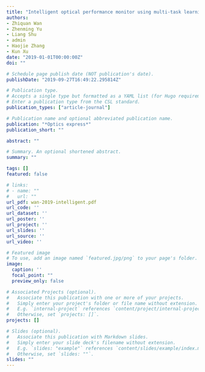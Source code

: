 ```yaml
---
title: "Intelligent optical performance monitor using multi-task learning based artificial neural network"
authors:
- Zhiquan Wan
- Zhenming Yu
- Liang Shu
- admin
- Haojie Zhang
- Kun Xu
date: "2019-01-01T00:00:00Z"
doi: ""

# Schedule page publish date (NOT publication's date).
publishDate: "2019-09-27T16:49:22.295814Z"

# Publication type.
# Accepts a single type but formatted as a YAML list (for Hugo requirements).
# Enter a publication type from the CSL standard.
publication_types: ["article-journal"]

# Publication name and optional abbreviated publication name.
publication: "*Optics express*"
publication_short: ""

abstract: ""

# Summary. An optional shortened abstract.
summary: ""

tags: []
featured: false

# links:
# - name: ""
#   url: ""
url_pdf: wan-2019-intelligent.pdf
url_code: ''
url_dataset: ''
url_poster: ''
url_project: ''
url_slides: ''
url_source: ''
url_video: ''

# Featured image
# To use, add an image named `featured.jpg/png` to your page's folder. 
image:
  caption: ''
  focal_point: ""
  preview_only: false

# Associated Projects (optional).
#   Associate this publication with one or more of your projects.
#   Simply enter your project's folder or file name without extension.
#   E.g. `internal-project` references `content/project/internal-project/index.md`.
#   Otherwise, set `projects: []`.
projects: []

# Slides (optional).
#   Associate this publication with Markdown slides.
#   Simply enter your slide deck's filename without extension.
#   E.g. `slides: "example"` references `content/slides/example/index.md`.
#   Otherwise, set `slides: ""`.
slides: ""
---
```

